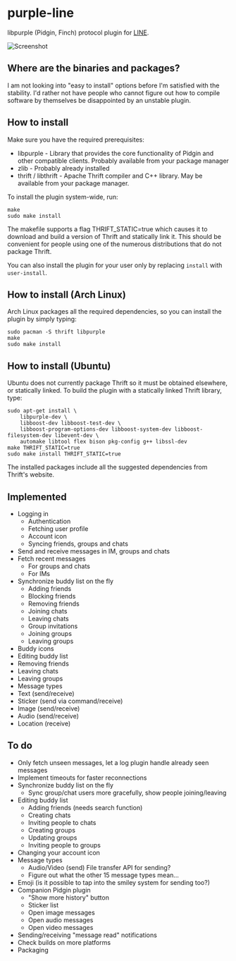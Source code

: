 purple-line
===========

libpurple (Pidgin, Finch) protocol plugin for [LINE](http://line.me/).

![Screenshot](http://i.imgur.com/By1yLXB.png)

Where are the binaries and packages?
------------------------------------

I am not looking into "easy to install" options before I'm satisfied with the stability. I'd rather
not have people who cannot figure out how to compile software by themselves be disappointed by an
unstable plugin.

How to install
--------------

Make sure you have the required prerequisites:

* libpurple - Library that provides the core functionality of Pidgin and other compatible clients.
  Probably available from your package manager
* zlib - Probably already installed
* thrift / libthrift - Apache Thrift compiler and C++ library. May be available from your package
  manager.

To install the plugin system-wide, run:

    make
    sudo make install

The makefile supports a flag THRIFT_STATIC=true which causes it to download and build a version of
Thrift and statically link it. This should be convenient for people using one of the numerous
distributions that do not package Thrift.

You can also install the plugin for your user only by replacing `install` with `user-install`.

How to install (Arch Linux)
---------------------------

Arch Linux packages all the required dependencies, so you can install the plugin by simply typing:

    sudo pacman -S thrift libpurple
    make
    sudo make install

How to install (Ubuntu)
-----------------------

Ubuntu does not currently package Thrift so it must be obtained elsewhere, or statically linked. To
build the plugin with a statically linked Thrift library, type:

    sudo apt-get install \
        libpurple-dev \
        libboost-dev libboost-test-dev \
        libboost-program-options-dev libboost-system-dev libboost-filesystem-dev libevent-dev \
        automake libtool flex bison pkg-config g++ libssl-dev
    make THRIFT_STATIC=true
    sudo make install THRIFT_STATIC=true

The installed packages include all the suggested dependencies from Thrift's website.

Implemented
-----------

* Logging in
  * Authentication
  * Fetching user profile
  * Account icon
  * Syncing friends, groups and chats
* Send and receive messages in IM, groups and chats
* Fetch recent messages
  * For groups and chats
  * For IMs
* Synchronize buddy list on the fly
  * Adding friends
  * Blocking friends
  * Removing friends
  * Joining chats
  * Leaving chats
  * Group invitations
  * Joining groups
  * Leaving groups
* Buddy icons
* Editing buddy list
 * Removing friends
 * Leaving chats
 * Leaving groups
* Message types
 * Text (send/receive)
 * Sticker (send via command/receive)
 * Image (send/receive)
 * Audio (send/receive)
 * Location (receive)

To do
-----

* Only fetch unseen messages, let a log plugin handle already seen messages
* Implement timeouts for faster reconnections
* Synchronize buddy list on the fly
  * Sync group/chat users more gracefully, show people joining/leaving
* Editing buddy list
  * Adding friends (needs search function)
  * Creating chats
  * Inviting people to chats
  * Creating groups
  * Updating groups
  * Inviting people to groups
* Changing your account icon
* Message types
  * Audio/Video (send) File transfer API for sending?
  * Figure out what the other 15 message types mean...
* Emoji (is it possible to tap into the smiley system for sending too?)
* Companion Pidgin plugin
  * "Show more history" button
  * Sticker list
  * Open image messages
  * Open audio messages
  * Open video messages
* Sending/receiving "message read" notifications
* Check builds on more platforms
* Packaging
